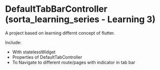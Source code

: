 # DefaultTabBarController (sorta_learning_series - Learning 3)

A project based on learning differnt concept of flutter.

Include:
 - With statelessWidget
 - Properties of DefaultTabController
 - To Navigate to different route/pages with indicator in tab bar
